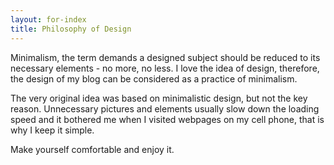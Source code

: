 ```yaml
---
layout: for-index
title: Philosophy of Design
---
```


Minimalism, the term demands a designed subject should be reduced to its necessary elements - no more, no less. I love the idea of design, therefore, the design of my blog can be considered as a practice of minimalism.

The very original idea was based on minimalistic design, but not the key reason. Unnecessary pictures and elements usually slow down the loading speed and it bothered me when I visited webpages on my cell phone, that is why I keep it simple.

Make yourself comfortable and enjoy it.